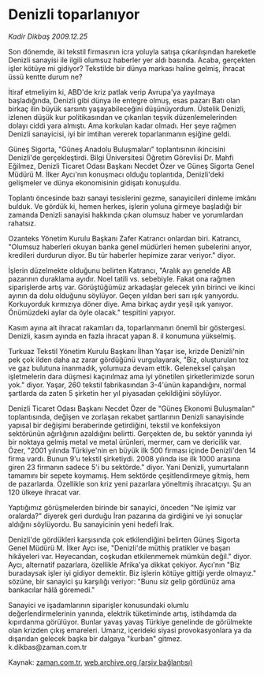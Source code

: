 # Denizli toparlanıyor

*Kadir Dikbaş 2009.12.25*

<tr><td class="metin" colspan="2" style="padding-top: 20px; padding-left: 5px; ">Son dönemde, iki tekstil firmasının icra yoluyla satışa çıkarılışından hareketle Denizli sanayisi ile ilgili olumsuz haberler yer aldı basında. Acaba, gerçekten işler kötüye mi gidiyor? Tekstilde bir dünya markası haline gelmiş, ihracat üssü kentte durum ne?</td></tr><tr><td class="metin" colspan="2" style="padding-top: 20px; padding-left: 5px; "><p>İtiraf etmeliyim ki, ABD'de kriz patlak verip Avrupa'ya yayılmaya başladığında, Denizli gibi dünya ile entegre olmuş, esas pazarı Batı olan birkaç ilin büyük sarsıntı yaşayabileceğini düşünüyordum. Üstelik Denizli, izlenen düşük kur politikasından ve çıkarılan teşvik düzenlemelerinden dolayı ciddi yara almıştı. Ama korkulan kadar olmadı. Her şeye rağmen Denizli sanayicisi, iyi bir imtihan vererek toparlanmanın eşiğine geldi.
<p> Güneş Sigorta, "Güneş Anadolu Buluşmaları" toplantısının ikincisini Denizli'de gerçekleştirdi. Bilgi Üniversitesi Öğretim Görevlisi Dr. Mahfi Eğilmez, Denizli Ticaret Odası Başkanı Necdet Özer ve Güneş Sigorta Genel Müdürü M. İlker Aycı'nın konuşmacı olduğu toplantıda, Denizli'deki gelişmeler ve dünya ekonomisinin gidişatı konuşuldu.
<p> Toplantı öncesinde bazı sanayi tesislerini gezme, sanayicileri dinleme imkânı bulduk. Ve gördük ki, hemen herkes, işlerin yoluna girmeye başladığı bir zamanda Denizli sanayisi hakkında çıkan olumsuz haber ve yorumlardan rahatsız.
<p> Ozanteks Yönetim Kurulu Başkanı Zafer Katrancı onlardan biri. Katrancı, "Olumsuz haberleri okuyan banka genel müdürleri hemen şubelerini arıyor, kredileri durdurun diyor. Bu tür haberler hepimize zarar veriyor." diyor.
<p> İşlerin düzelmekte olduğunu belirten Katrancı, "Aralık ayı genelde AB pazarının duraklama ayıdır. Noel tatili vs. sebebiyle. Fakat ona rağmen siparişlerde artış var. Görüştüğümüz arkadaşlar gelecek yılın birinci ve ikinci ayının da dolu olduğunu söylüyor. Geçen yıldan beri sarı ışık yanıyordu. Korkuyorduk kırmızıya döner diye. Ama birkaç aydır yeşil ışık yanıyor. Önümüzdeki aylar da öyle olacak." tespitini yapıyor.
<p> Kasım ayına ait ihracat rakamları da, toparlanmanın önemli bir göstergesi. Denizli, kasım ayında en fazla ihracat yapan 8. il konumuna yükselmiş.
<p> Turkuaz Tekstil Yönetim Kurulu Başkanı İlhan Yaşar ise, krizde Denizli'nin pek çok ilden daha az zarar gördüğünü vurgulayarak, "Biz, oluşturulan toz ve gaz bulutuna inanmadık, yolumuza devam ettik. Geleneksel çalışan işletmelerin dara düşmesi kaçınılmaz ama iyi yönetilen şirketlerimizde sorun yok." diyor. Yaşar, 260 tekstil fabrikasından 3-4'ünün kapandığını, normal şartlarda da zaten 5 şirketin her yıl piyasadan çekildiğini söylüyor.
<p> Denizli Ticaret Odası Başkanı Necdet Özer de "Güneş Ekonomi Buluşmaları" toplantısında, değişen ve zorlaşan rekabet şartlarının Denizli sanayisinde yapısal bir değişimi beraberinde getirdiğini, tekstil ve konfeksiyon sektörünün ağırlığının azaldığını belirtti. Gerçekten de, bu sektör yanında iyi bir noktaya gelmiş metal ve metal ürünleri, mermer, cam ve dericilik var. Özer, "2001 yılında Türkiye'nin en büyük ilk 500 firması içinde Denizli'den 14 firma vardı. Bunun 9'u tekstil şirketiydi. 2008 yılında ise ilk 1000 arasına giren 23 firmanın sadece 5'i bu sektörde." diyor. Yani Denizli, yumurtaların tamamını bir sepete koymamış. Hem sektörde çeşitlendirmeye gitmiş, hem de pazarlarda. Özellikle son kriz yeni pazarlara yöneltmiş ihracatçıyı. Şu an 120 ülkeye ihracat var.
<p> Yaptığımız görüşmelerden birinde bir sanayici, önceden "Ne işimiz var oralarda?" diyerek geri durduğu İran pazarına da girdiğini ve iyi sonuçlar aldığını söylüyordu. Bu sanayicinin yeni hedefi Irak.
<p> Denizli'de gördükleri karşısında çok etkilendiğini belirten Güneş Sigorta Genel Müdürü M. İlker Aycı ise, "Denizli'de müthiş pratikler ve başarı hikâyeleri var. Heyecandan, coşkudan etkilenmemek mümkün değil." diyor. Aycı, alternatif pazarlara, özellikle Afrika'ya dikkat çekiyor. Aycı'nın "Biz buradaysak işler iyi gidiyor demektir. Biz işlerin kötüye gittiği yerde olmayız." sözüne, bir sanayici şu karşılığı veriyor: "Bunu siz gelip gördünüz ama bankacılar hâlâ göremedi."
<p> Sanayici ve işadamlarının siparişler konusundaki olumlu değerlendirmelerinin yanında, elektrik tüketiminde artış, istihdamda da kıpırdanma görülüyor. Bunlar yavaş yavaş Türkiye genelinde de görülmekte olan krizden çıkış emareleri. Umarız, içerideki siyasi provokasyonlara ya da dışarıdan gelecek başka bir dalgaya "kurban" gitmez. k.dikbas@zaman.com.tr<br/></p></p></p></p></p></p></p></p></p></p></p></td></tr>

Kaynak: [zaman.com.tr](http://zaman.com.tr/yazar.do?yazino=931813), [web.archive.org (arşiv bağlantısı)](http://web.archive.org/web/20100131125938/http://www.zaman.com.tr:80/yazar.do?yazino=931813)
